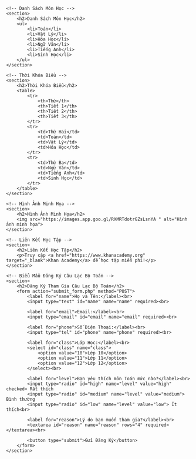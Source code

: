 

<body>

    <!-- Danh Sách Môn Học -->
    <section>
        <h2>Danh Sách Môn Học</h2>
        <ul>
            <li>Toán</li>
            <li>Vật Lý</li>
            <li>Hóa Học</li>
            <li>Ngữ Văn</li>
            <li>Tiếng Anh</li>
            <li>Sinh Học</li>
        </ul>
    </section>

    <!-- Thời Khóa Biểu -->
    <section>
        <h2>Thời Khóa Biểu</h2>
        <table>
            <tr>
                <th>Thứ</th>
                <th>Tiết 1</th>
                <th>Tiết 2</th>
                <th>Tiết 3</th>
            </tr>
            <tr>
                <td>Thứ Hai</td>
                <td>Toán</td>
                <td>Vật Lý</td>
                <td>Hóa Học</td>
            </tr>
            <tr>
                <td>Thứ Ba</td>
                <td>Ngữ Văn</td>
                <td>Tiếng Anh</td>
                <td>Sinh Học</td>
            </tr>
        </table>
    </section>

    <!-- Hình Ảnh Minh Họa -->
    <section>
        <h2>Hình Ảnh Minh Họa</h2>
        <img src="https://images.app.goo.gl/RXMRTdotrGZsLsnYA " alt="Hình ảnh minh họa">
    </section>

    <!-- Liên Kết Học Tập -->
    <section>
        <h2>Liên Kết Học Tập</h2>
        <p>Truy cập <a href="https://www.khanacademy.org" target="_blank">Khan Academy</a> để học tập miễn phí!</p>
    </section>

    <!-- Biểu Mẫu Đăng Ký Câu Lạc Bộ Toán -->
    <section>
        <h2>Đăng Ký Tham Gia Câu Lạc Bộ Toán</h2>
        <form action="submit_form.php" method="POST">
            <label for="name">Họ và Tên:</label><br>
            <input type="text" id="name" name="name" required><br>

            <label for="email">Email:</label><br>
            <input type="email" id="email" name="email" required><br>

            <label for="phone">Số Điện Thoại:</label><br>
            <input type="tel" id="phone" name="phone" required><br>

            <label for="class">Lớp Học:</label><br>
            <select id="class" name="class">
                <option value="10">Lớp 10</option>
                <option value="11">Lớp 11</option>
                <option value="12">Lớp 12</option>
            </select><br>

            <label for="level">Bạn yêu thích môn Toán mức nào?</label><br>
            <input type="radio" id="high" name="level" value="high" checked> Rất thích  
            <input type="radio" id="medium" name="level" value="medium"> Bình thường  
            <input type="radio" id="low" name="level" value="low"> Ít thích<br>

            <label for="reason">Lý do bạn muốn tham gia?</label><br>
            <textarea id="reason" name="reason" rows="4" required></textarea><br>

            <button type="submit">Gửi Đăng Ký</button>
        </form>
    </section>

</body>
</html>



        
        
